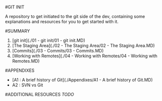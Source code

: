 #GIT INIT

A repository to get initiated to the git side of the dev, containing some explanations and resources for you to get started with it.

#SUMMARY
1. [git init](./01 - git init/01 - git init.MD)
2. [The Staging Area](./02 - The Staging Area/02 - The Staging Area.MD)
3. [Commits](./03 - Commits/03 - Commits.MD)
4. [Working with Remotes](./04 - Working with Remotes/04 - Working with Remotes.MD)

#APPENDIXES
* [A1 : A brief history of Git](./Appendixes/A1 - A brief history of Git.MD)
* A2 : SVN vs Git

#ADDITIONAL RESOURCES
_TODO_
